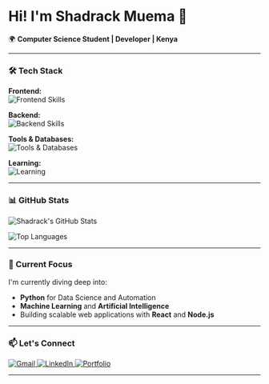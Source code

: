 # Hi! I'm Shadrack Muema 👋

🌍 **Computer Science Student | Developer | Kenya**

---

### 🛠️ Tech Stack

**Frontend:**  
<img src="https://skillicons.dev/icons?i=react,html,css,bootstrap" alt="Frontend Skills" />

**Backend:**  
<img src="https://skillicons.dev/icons?i=nodejs,express,java" alt="Backend Skills" />

**Tools & Databases:**  
<img src="https://skillicons.dev/icons?i=git,vscode,mysql" alt="Tools & Databases" />

**Learning:**  
<img src="https://skillicons.dev/icons?i=python,tensorflow" alt="Learning" />

---

### 📊 GitHub Stats

![Shadrack's GitHub Stats](https://github-readme-stats.vercel.app/api?username=ShadrackMwema&show_icons=true&theme=radical&hide_border=true)

![Top Languages](https://github-readme-stats.vercel.app/api/top-langs/?username=ShadrackMwema&layout=compact&theme=radical&hide_border=true)

---

### 🌱 Current Focus

I'm currently diving deep into:
- **Python** for Data Science and Automation
- **Machine Learning** and **Artificial Intelligence**
- Building scalable web applications with **React** and **Node.js**

---

### 📫 Let's Connect

<div id="badges">
  <a href="mailto:mutinda.shadrack20@gmail.com">
    <img src="https://img.shields.io/badge/Gmail-D14836?style=for-the-badge&logo=gmail&logoColor=white" alt="Gmail" />
  </a>
  <a href="https://www.linkedin.com/in/shadrack-mutinda-2b5813239" target="_blank">
    <img src="https://img.shields.io/badge/LinkedIn-0077B5?style=for-the-badge&logo=linkedin&logoColor=white" alt="LinkedIn" />
  </a>
  <a href="http://shadrack.great-site.net/?i=1" target="_blank">
    <img src="https://img.shields.io/badge/Portfolio-FF5722?style=for-the-badge&logo=todoist&logoColor=white" alt="Portfolio" />
  </a>
</div>

---
